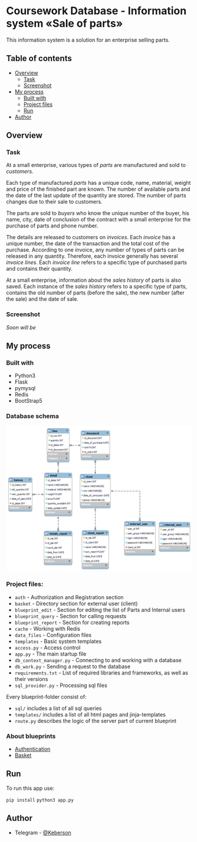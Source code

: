 # Coursework Database - Information system «Sale of parts»

This information system is a solution for an enterprise selling parts.

## Table of contents

- [Overview](#overview)
  - [Task](#task)
  - [Screenshot](#screenshot)
- [My process](#my-process)
  - [Built with](#built-with)
  - [Project files](#project-files)
  - [Run](#run)
- [Author](#author)


## Overview

### Task

At a small enterprise, various types of *parts* are manufactured and sold to *customers*.

Each type of manufactured *parts* has a unique code, name, material, weight and price of the finished part are known. The number of available parts and the date of the last update of the quantity are stored. The number of parts changes due to their sale to customers.

The parts are sold to *buyers* who know the unique number of the buyer, his name, city, date of conclusion of the contract with a small enterprise for the purchase of parts and phone number.

The details are released to customers on *invoices*. Each *invoice* has a unique number, the date of the transaction and the total cost of the purchase. According to one invoice, any number of types of parts can be released in any quantity. Therefore, each invoice generally has several *invoice lines*. Each *invoice line* refers to a specific type of purchased parts and contains their quantity.

At a small enterprise, information about the *sales history* of parts is also saved. Each instance of the *sales history* refers to a specific type of parts, contains the old number of parts (before the sale), the new number (after the sale) and the date of sale.

### Screenshot

*Soon will be*

## My process

### Built with
+ Python3
+ Flask
+ pymysql
+ Redis
+ BootStrap5

### Database schema

!["DB"](https://github.com/Keberson/coursework-db/blob/master/docs/db.png?raw=true)


### Project files:
+ `auth` - Authorization and Registration section
+ `basket` - Directory section for external user (client)
+ `blueprint_edit` - Section for editing the list of Parts and Internal users
+ `blueprint_query` - Section for calling requests
+ `blueprint_report` - Section for creating reports
+ `cache` - Working with Redis
+ `data_files` - Configuration files
+ `templates` - Basic system templates
+ `access.py` - Access control
+ `app.py` - The main startup file
+ `db_context_manager.py` - Connecting to and working with a database
+ `db_work.py` - Sending a request to the database
+ `requirements.txt` - List of required libraries and frameworks, as well as their versions
+ `sql_provider.py` - Processing sql files

Every blueprint-folder consist of:
+ ``sql/`` includes a list of all sql queries
+ ``templates/`` includes a list of all html pages and jinja-templates
+ ``route.py`` describes the logic of the server part of current blueprint

### About blueprints
+ [Authentication](docs/auth/README.md)
+ [Basket](docs/basket/README.md)

## Run

To run this app use:

```pip install```
```python3 app.py```

## Author
- Telegram - [@Keberson](https://www.t.me/Keberson)
